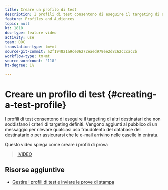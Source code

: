 ```yaml
---
title: Creare un profilo di test
description: I profili di test consentono di eseguire il targeting di altri destinatari che non soddisfano i criteri di targeting definiti. Vengono aggiunti al pubblico di un messaggio per rilevare qualsiasi uso fraudolento del database del destinatario o per assicurarsi che le e-mail arrivino nelle caselle in entrata.
feature: Profiles and Audiences
topic: null
kt: 1810
doc-type: feature video
activity: use
team: DOC
translation-type: tm+mt
source-git-commit: a2f194821a9ce06272eaed979ee2d8c62cccac2b
workflow-type: tm+mt
source-wordcount: '118'
ht-degree: 1%

---
```



# Creare un profilo di test {#creating-a-test-profile}

I profili di test consentono di eseguire il targeting di altri destinatari che non soddisfano i criteri di targeting definiti. Vengono aggiunti al pubblico di un messaggio per rilevare qualsiasi uso fraudolento del database del destinatario o per assicurarsi che le e-mail arrivino nelle caselle in entrata.

Questo video spiega come creare i profili di prova

>[!VIDEO](https://video.tv.adobe.com/v/24094?quality=12)

## Risorse aggiuntive

* [Gestire i profili di test e inviare le prove di stampa](https://docs.adobe.com/content/help/en/campaign-standard/using/testing-and-sending/preparing-and-testing-messages/managing-test-profiles-and-sending-proofs.html)
